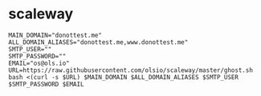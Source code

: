 # scaleway

    MAIN_DOMAIN="donottest.me"
    ALL_DOMAIN_ALIASES="donottest.me,www.donottest.me"
    SMTP_USER=""
    SMTP_PASSWORD=""
    EMAIL="os@ols.io"
    URL=https://raw.githubusercontent.com/olsio/scaleway/master/ghost.sh
    bash <(curl -s $URL) $MAIN_DOMAIN $ALL_DOMAIN_ALIASES $SMTP_USER $SMTP_PASSWORD $EMAIL